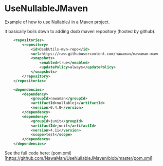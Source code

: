 # UseNullableJMaven
Example of how to use NullableJ in a Maven project.

It basically boils down to adding dssb maven repository (hosted by github).

```xml
	<repositories>
		<repository>
			<id>DssbUtils-mvn-repo</id>
			<url>https://raw.githubusercontent.com/nawaman/nawaman-maven-repository/master/</url>
			<snapshots>
				<enabled>true</enabled>
				<updatePolicy>always</updatePolicy>
			</snapshots>
		</repository>
	</repositories>

	<dependencies>
		<dependency>
			<groupId>nawaman</groupId>
			<artifactId>nullablej</artifactId>
			<version>0.4.0</version>
		</dependency>
		<dependency>
			<groupId>junit</groupId>
			<artifactId>junit</artifactId>
			<version>4.11</version>
			<scope>test</scope>
		</dependency>
	</dependencies>
```
See the full code here: (pom.xml)[https://github.com/NawaMan/UseNullableJMaven/blob/master/pom.xml]
